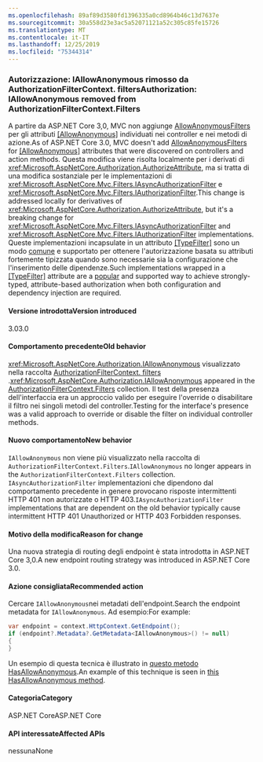```yaml
---
ms.openlocfilehash: 89af89d3580fd1396335a0cd8964b46c13d7637e
ms.sourcegitcommit: 30a558d23e3ac5a52071121a52c305c85fe15726
ms.translationtype: MT
ms.contentlocale: it-IT
ms.lasthandoff: 12/25/2019
ms.locfileid: "75344314"
---
```

### <a name="authorization-iallowanonymous-removed-from-authorizationfiltercontextfilters"></a><span data-ttu-id="5e645-101">Autorizzazione: IAllowAnonymous rimosso da AuthorizationFilterContext. filters</span><span class="sxs-lookup"><span data-stu-id="5e645-101">Authorization: IAllowAnonymous removed from AuthorizationFilterContext.Filters</span></span>

<span data-ttu-id="5e645-102">A partire da ASP.NET Core 3,0, MVC non aggiunge [AllowAnonymousFilters](xref:Microsoft.AspNetCore.Mvc.Authorization.AllowAnonymousFilter) per gli attributi [[AllowAnonymous]](xref:Microsoft.AspNetCore.Authorization.AllowAnonymousAttribute) individuati nei controller e nei metodi di azione.</span><span class="sxs-lookup"><span data-stu-id="5e645-102">As of ASP.NET Core 3.0, MVC doesn't add [AllowAnonymousFilters](xref:Microsoft.AspNetCore.Mvc.Authorization.AllowAnonymousFilter) for [[AllowAnonymous]](xref:Microsoft.AspNetCore.Authorization.AllowAnonymousAttribute) attributes that were discovered on controllers and action methods.</span></span> <span data-ttu-id="5e645-103">Questa modifica viene risolta localmente per i derivati di <xref:Microsoft.AspNetCore.Authorization.AuthorizeAttribute>, ma si tratta di una modifica sostanziale per le implementazioni di <xref:Microsoft.AspNetCore.Mvc.Filters.IAsyncAuthorizationFilter> e <xref:Microsoft.AspNetCore.Mvc.Filters.IAuthorizationFilter>.</span><span class="sxs-lookup"><span data-stu-id="5e645-103">This change is addressed locally for derivatives of <xref:Microsoft.AspNetCore.Authorization.AuthorizeAttribute>, but it's a breaking change for <xref:Microsoft.AspNetCore.Mvc.Filters.IAsyncAuthorizationFilter> and <xref:Microsoft.AspNetCore.Mvc.Filters.IAuthorizationFilter> implementations.</span></span> <span data-ttu-id="5e645-104">Queste implementazioni incapsulate in un attributo [[TypeFilter]](xref:Microsoft.AspNetCore.Mvc.TypeFilterAttribute) sono un modo [comune](https://stackoverflow.com/a/41348219/608220) e supportato per ottenere l'autorizzazione basata su attributi fortemente tipizzata quando sono necessarie sia la configurazione che l'inserimento delle dipendenze.</span><span class="sxs-lookup"><span data-stu-id="5e645-104">Such implementations wrapped in a [[TypeFilter]](xref:Microsoft.AspNetCore.Mvc.TypeFilterAttribute) attribute are a [popular](https://stackoverflow.com/a/41348219/608220) and supported way to achieve strongly-typed, attribute-based authorization when both configuration and dependency injection are required.</span></span>

#### <a name="version-introduced"></a><span data-ttu-id="5e645-105">Versione introdotta</span><span class="sxs-lookup"><span data-stu-id="5e645-105">Version introduced</span></span>

<span data-ttu-id="5e645-106">3.0</span><span class="sxs-lookup"><span data-stu-id="5e645-106">3.0</span></span>

#### <a name="old-behavior"></a><span data-ttu-id="5e645-107">Comportamento precedente</span><span class="sxs-lookup"><span data-stu-id="5e645-107">Old behavior</span></span>

<span data-ttu-id="5e645-108"><xref:Microsoft.AspNetCore.Authorization.IAllowAnonymous> visualizzato nella raccolta [AuthorizationFilterContext. filters](xref:Microsoft.AspNetCore.Mvc.Filters.FilterContext.Filters%2A) .</span><span class="sxs-lookup"><span data-stu-id="5e645-108"><xref:Microsoft.AspNetCore.Authorization.IAllowAnonymous> appeared in the [AuthorizationFilterContext.Filters](xref:Microsoft.AspNetCore.Mvc.Filters.FilterContext.Filters%2A) collection.</span></span> <span data-ttu-id="5e645-109">Il test della presenza dell'interfaccia era un approccio valido per eseguire l'override o disabilitare il filtro nei singoli metodi del controller.</span><span class="sxs-lookup"><span data-stu-id="5e645-109">Testing for the interface's presence was a valid approach to override or disable the filter on individual controller methods.</span></span>

#### <a name="new-behavior"></a><span data-ttu-id="5e645-110">Nuovo comportamento</span><span class="sxs-lookup"><span data-stu-id="5e645-110">New behavior</span></span>

<span data-ttu-id="5e645-111">`IAllowAnonymous` non viene più visualizzato nella raccolta di `AuthorizationFilterContext.Filters`.</span><span class="sxs-lookup"><span data-stu-id="5e645-111">`IAllowAnonymous` no longer appears in the `AuthorizationFilterContext.Filters` collection.</span></span> <span data-ttu-id="5e645-112">`IAsyncAuthorizationFilter` implementazioni che dipendono dal comportamento precedente in genere provocano risposte intermittenti HTTP 401 non autorizzate o HTTP 403.</span><span class="sxs-lookup"><span data-stu-id="5e645-112">`IAsyncAuthorizationFilter` implementations that are dependent on the old behavior typically cause intermittent HTTP 401 Unauthorized or HTTP 403 Forbidden responses.</span></span>

#### <a name="reason-for-change"></a><span data-ttu-id="5e645-113">Motivo della modifica</span><span class="sxs-lookup"><span data-stu-id="5e645-113">Reason for change</span></span>

<span data-ttu-id="5e645-114">Una nuova strategia di routing degli endpoint è stata introdotta in ASP.NET Core 3,0.</span><span class="sxs-lookup"><span data-stu-id="5e645-114">A new endpoint routing strategy was introduced in ASP.NET Core 3.0.</span></span>

#### <a name="recommended-action"></a><span data-ttu-id="5e645-115">Azione consigliata</span><span class="sxs-lookup"><span data-stu-id="5e645-115">Recommended action</span></span>

<span data-ttu-id="5e645-116">Cercare `IAllowAnonymous`nei metadati dell'endpoint.</span><span class="sxs-lookup"><span data-stu-id="5e645-116">Search the endpoint metadata for `IAllowAnonymous`.</span></span> <span data-ttu-id="5e645-117">Ad esempio:</span><span class="sxs-lookup"><span data-stu-id="5e645-117">For example:</span></span>

```csharp
var endpoint = context.HttpContext.GetEndpoint();
if (endpoint?.Metadata?.GetMetadata<IAllowAnonymous>() != null)
{
}
```

<span data-ttu-id="5e645-118">Un esempio di questa tecnica è illustrato in [questo metodo HasAllowAnonymous](https://github.com/aspnet/AspNetCore/blob/bd65275148abc9b07a3b59797a88d485341152bf/src/Mvc/Mvc.Core/src/Authorization/AuthorizeFilter.cs#L236).</span><span class="sxs-lookup"><span data-stu-id="5e645-118">An example of this technique is seen in [this HasAllowAnonymous method](https://github.com/aspnet/AspNetCore/blob/bd65275148abc9b07a3b59797a88d485341152bf/src/Mvc/Mvc.Core/src/Authorization/AuthorizeFilter.cs#L236).</span></span>

#### <a name="category"></a><span data-ttu-id="5e645-119">Categoria</span><span class="sxs-lookup"><span data-stu-id="5e645-119">Category</span></span>

<span data-ttu-id="5e645-120">ASP.NET Core</span><span class="sxs-lookup"><span data-stu-id="5e645-120">ASP.NET Core</span></span>

#### <a name="affected-apis"></a><span data-ttu-id="5e645-121">API interessate</span><span class="sxs-lookup"><span data-stu-id="5e645-121">Affected APIs</span></span>

<span data-ttu-id="5e645-122">nessuna</span><span class="sxs-lookup"><span data-stu-id="5e645-122">None</span></span>

<!--

#### Affected APIs

Not detectable via API analysis

-->
